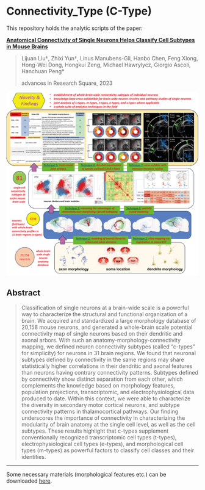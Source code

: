 # Connectivity_Type (C-Type)
This repository holds the analytic scripts of the paper: 

[**Anatomical Connectivity of Single Neurons Helps Classify Cell Subtypes in Mouse Brains**](https://doi.org/10.21203/rs.3.rs-2960606/v1)

> Lijuan Liu†, Zhixi Yun†, Linus Manubens-Gil, Hanbo Chen, Feng Xiong, Hong-Wei Dong, Hongkui Zeng, Michael Hawrylycz, Giorgio Ascoli, Hanchuan Peng*
> 
> advances in Research Square, 2023

<p align="center">
  <img src="./config/overview.png" width="800">
</p>

## Abstract

> Classification of single neurons at a brain-wide scale is a powerful way to characterize the structural and functional organization of a brain. We acquired and standardized a large morphology database of 20,158 mouse neurons, and generated a whole-brain scale potential connectivity map of single neurons based on their dendritic and axonal arbors. With such an anatomy-morphology-connectivity mapping, we defined neuron connectivity subtypes (called “c-types” for simplicity) for neurons in 31 brain regions. We found that neuronal subtypes defined by connectivity in the same regions may share statistically higher correlations in their dendritic and axonal features than neurons having contrary connectivity patterns. Subtypes defined by connectivity show distinct separation from each other, which complements the knowledge based on morphology features, population projections, transcriptomic, and electrophysiological data produced to date. Within this context, we were able to characterize the diversity in secondary motor cortical neurons, and subtype connectivity patterns in thalamocortical pathways. Our finding underscores the importance of connectivity in characterizing the modularity of brain anatomy at the single cell level, as well as the cell subtypes. These results highlight that c-types supplement conventionally recognized transcriptomic cell types (t-types), electrophysiological cell types (e-types), and morphological cell types (m-types) as powerful factors to classify cell classes and their identities. 

-------

Some necessary materials (morphological features etc.) can be downloaded [here](https://braintell.org/projects/mousectype/Materials_0516.zip).
